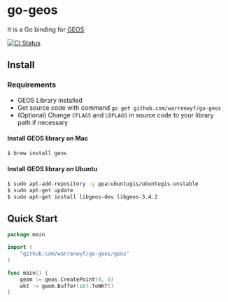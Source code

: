 go-geos
=======

It is a Go binding for [GEOS](http://trac.osgeo.org/geos/)

[![CI Status](https://travis-ci.org/warrenwyf/go-geos.png?branch=master)](https://travis-ci.org/warrenwyf/go-geos)


Install
-------

### Requirements

 * GEOS Library installed
 * Get source code with command `go get github.com/warrenwyf/go-geos`
 * (Optional) Change `CFLAGS` and `LDFLAGS` in source code to your library path if necessary


#### Install GEOS library on Mac

```bash
$ brew install geos
```


#### Install GEOS library on Ubuntu

```bash
$ sudo apt-add-repository -y ppa:ubuntugis/ubuntugis-unstable
$ sudo apt-get update
$ sudo apt-get install libgeos-dev libgeos-3.4.2
```


Quick Start
-----------

```go
package main

import (
	"github.com/warrenwyf/go-geos/geos"
)

func main() {
	geom := geos.CreatePoint(0, 0)
	wkt := geom.Buffer(10).ToWKT()
}
```